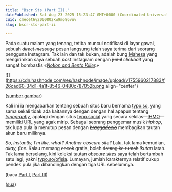 ```yaml
---
title: "Bscr Sts (Part II)."
datePublished: Sat Aug 23 2025 15:23:47 GMT+0000 (Coordinated Universal Time)
cuid: cmeoet6y2000802kw9m686vuv
slug: bscr-sts-part-ii

---
```


Pada suatu malam yang tenang, tetiba muncul notifikasi di layar gawai, sebuah *<s>direct message</s>* pesan langsung telah saya terima dari seorang pengguna Instagram. Tak lain dan tak bukan, adalah bung [Mahesa](https://www.instagram.com/halomahesa) yang mengirimkan saya sebuah *post* Instagram dengan <s>judul</s> *clickbait* yang sangat bombastis *«*[*Notion and Bento Killer*](https://www.instagram.com/kail.designs/p/DNdxl5nz01U/)*.»*

![](https://cdn.hashnode.com/res/hashnode/image/upload/v1755960217883/f26cad60-34d1-4a1f-8546-0480c787052b.png align="center")

([sumber gambar](https://typo.so/ofisia))

Kali ini ia mengabarkan tentang sebuah situs baru bernama [typo.so](https://typo.so), yang sama sekali tidak ada kaitannya dengan dengan hal apapun tentang [*typography*](https://en.wikipedia.org/wiki/Typography), apalagi dengan situs [typo.social](https://typo.social) yang secara sekilas—[IHMO](https://en.wiktionary.org/wiki/IMHO)—memiliki [URL](https://en.wikipedia.org/wiki/URL) yang agak mirip. Sebagai seorang penggemar musik *hiphop*, tak lupa pula ia menutup pesan dengan [*<s>braggadocio</s>*](https://en.wikipedia.org/wiki/Braggadocio_\(rap\)) membagikan tautan akun baru miliknya.

*So, instantly, I’m like, what? Another obscure site?* Lalu, tak lama kemudian, *okay, fine.* Kalau memang <s>cocok</s> gratis, boleh <s>datang ke rumah</s> *ikutan* latah. Tak lama berselang, kini koleksi tautan [*obscure sites*](https://blog.sua.ist/bscr-sts) saya telah bertambah satu lagi, yakni [typo.so/ofisia](https://typo.so/ofisia). Lumayan, jumlah karakternya relatif cukup pendek pula jika dibandingkan dengan tiga URL sebelumnya.

(baca [Part I](https://blog.sua.ist/bscr-sts), [Part III](https://blog.sua.ist/bscr-sts-part-iii))

([sua](https://sua.ist))